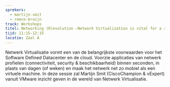 ```yaml
---
sprekers:
  - martijn-smit
  - remco-bruijn
track: Workshops
titel: Networking (R)evolution –Network Virtualization is vital for a real SDDC 
tijd: 11:15-12:15
locatie: Zaal A
---
```

Netwerk Virtualisatie vormt een van de belangrijkste voorwaarden voor het Software Defined Datacenter en de cloud. Voorzie applicaties van
netwerk profielen (connectiviteit, security & beschikbaarheid) binnen seconden, in plaats van dagen (of weken) en maak het netwerk net zo
mobiel als een virtuele machine. In deze sessie zal Martijn Smit (CiscoChampion & vExpert) vanuit VMware inzicht geven in de wereld van
Netwerk Virtualisatie.


